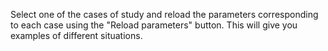 Select one of the cases of study and reload the parameters corresponding to each case using the "Reload parameters" button. This will give you examples of different situations.
